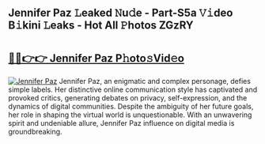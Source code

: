## Jennifer Paz 𝙻eaked 𝙽u𝚍e - Part-S5a 𝚅𝚒deo B𝚒kini 𝙻eaks - Hot All 𝙿hotos ZGzRY

# <h2><a href="http://ld2b5q.urlbe.top/?page=Jennifer+Paz">🔗🔗👉👉 Jennifer Paz P𝚑oto𝚜Vid𝚎o</a></h2>

[![Jennifer Paz](https://i.imgur.com/eBuTRDB.gif)](http://ld2b5q.urlbe.top/?page=Jennifer+Paz)
Jennifer Paz, an enigmatic and complex personage, defies simple labels. Her distinctive online communication style has captivated and provoked critics, generating debates on privacy, self-expression, and the dynamics of digital communities. Despite the ambiguity of her future goals, her role in shaping the virtual world is unquestionable. With an unwavering spirit and undeniable allure, Jennifer Paz influence on digital media is groundbreaking.
